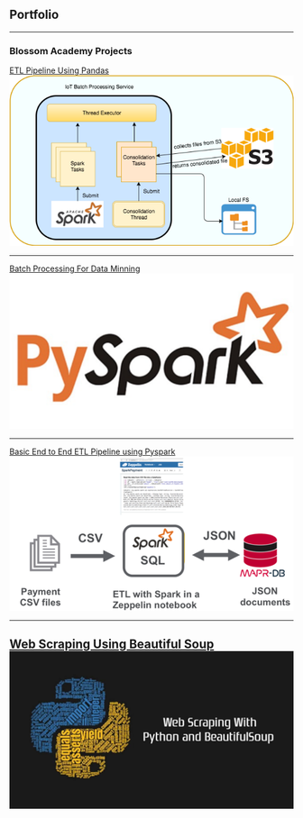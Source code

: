## Portfolio

---

### Blossom Academy Projects 

[ETL Pipeline Using Pandas](https://github.com/denmiller3/Blossom/tree/master/Project%201)
<img src="images/sparks3.png?raw=true"/>

---
[Batch Processing For Data Minning](https://github.com/denmiller3/Blossom/tree/master/Project%202)
<img src="images/pyspark.png?raw=true"/>

---
[Basic End to End ETL Pipeline using Pyspark](https://github.com/denmiller3/Blossom/tree/master/Project%203)
<img src="images/etl.png?raw=true"/>

---

[Web Scraping Using Beautiful Soup](https://github.com/denmiller3/Blossom/tree/master/Project%204)
<img src="images/beautifulsoup.png?raw=true"/>
---





<!-- Remove above link if you don't want to attibute -->
